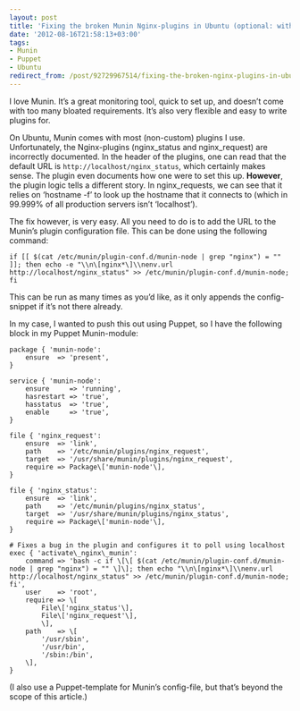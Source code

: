 ```yaml
---
layout: post
title: 'Fixing the broken Munin Nginx-plugins in Ubuntu (optional: with Puppet)'
date: '2012-08-16T21:58:13+03:00'
tags:
- Munin
- Puppet
- Ubuntu
redirect_from: /post/92729967514/fixing-the-broken-nginx-plugins-in-ubuntu-optional-with
---
```

I love Munin. It’s a great monitoring tool, quick to set up, and doesn’t come with too many bloated requirements. It’s also very flexible and easy to write plugins for.

On Ubuntu, Munin comes with most (non-custom) plugins I use. Unfortunately, the Nginx-plugins (nginx\_status and nginx\_request) are incorrectly documented. In the header of the plugins, one can read that the default URL is `http://localhost/nginx_status`, which certainly makes sense. The plugin even documents how one were to set this up. **However**, the plugin logic tells a different story. In nginx_requests, we can see that it relies on ‘hostname -f’ to look up the hostname that it connects to (which in 99.999% of all production servers isn’t ‘localhost’).

The fix however, is very easy. All you need to do is to add the URL to the Munin’s plugin configuration file. This can be done using the following command:

	if [[ $(cat /etc/munin/plugin-conf.d/munin-node | grep "nginx") = "" ]]; then echo -e "\\n\[nginx*\]\\nenv.url http://localhost/nginx_status" >> /etc/munin/plugin-conf.d/munin-node; fi

This can be run as many times as you’d like, as it only appends the config-snippet if it’s not there already.

In my case, I wanted to push this out using Puppet, so I have the following block in my Puppet Munin-module:

	package { 'munin-node':
		ensure  => 'present',
	}

	service { 'munin-node':
		ensure     => 'running',
		hasrestart => 'true',
		hasstatus  => 'true',
		enable     => 'true',
	}

	file { 'nginx_request':
		ensure  => 'link',
		path    => '/etc/munin/plugins/nginx_request',
		target  => '/usr/share/munin/plugins/nginx_request',
		require => Package\['munin-node'\],
	}

	file { 'nginx_status':
		ensure  => 'link',
		path    => '/etc/munin/plugins/nginx_status',
		target  => '/usr/share/munin/plugins/nginx_status',
		require => Package\['munin-node'\],
	}

	# Fixes a bug in the plugin and configures it to poll using localhost
	exec { 'activate\_nginx\_munin':
		command => 'bash -c if \[\[ $(cat /etc/munin/plugin-conf.d/munin-node | grep "nginx") = "" \]\]; then echo "\\n\[nginx*\]\\nenv.url http://localhost/nginx_status" >> /etc/munin/plugin-conf.d/munin-node; fi',
		user    => 'root',
		require => \[
			File\['nginx_status'\],
			File\['nginx_request'\],
			\],
		path    => \[
			'/usr/sbin',
			'/usr/bin',
			'/sbin:/bin',
		\],
	}

(I also use a Puppet-template for Munin’s config-file, but that’s beyond the scope of this article.)
